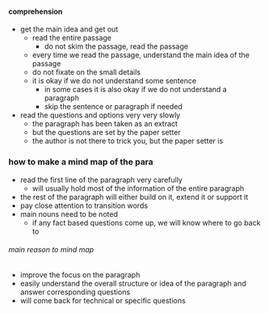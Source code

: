 #### comprehension 
- get the main idea and get out
	- read the entire passage
		- do not skim the passage, read the passage
	- every time we read the passage, understand the main idea of the passage
	- do not fixate on the small details
	- it is okay if we do not understand some sentence
		- in some cases it is also okay if we do not understand a paragraph
		- skip the sentence or paragraph if needed
- read the questions and options very very slowly
	- the paragraph has been taken as an extract
	- but the questions are set by the paper setter
	- the author is not there to trick you, but the paper setter is

### how to make a mind map of the para
- read the first line of the paragraph very carefully
	- will usually hold most of the information of the entire paragraph
- the rest of the paragraph will either build on it, extend it or support it
- pay close attention to transition words
- main nouns need to be noted
	- if any fact based questions come up, we will know where to go back to
###### main reason to mind map
- improve the focus on the paragraph
- easily understand the overall structure or idea of the paragraph and answer corresponding questions
- will come back for technical or specific questions
